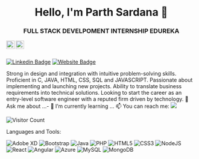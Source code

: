 <h1 align = "center">Hello, I'm Parth Sardana 👋</h1>
<h3 align = "center">FULL STACK DEVELPOMENT INTERNSHIP EDUREKA</h3>

<a href="https://linkedin.com/in/(https://www.linkedin.com/in/parth-sardana-106b301a6)">
  <img align="left" alt="Parth Linkdein" width="22px" src="https://cdn.jsdelivr.net/npm/simple-icons@v3/icons/linkedin.svg" />
</a>
<a href="https://github.com/parthsardana">
  <img align="left" alt="Parth Github" width="22px" src="https://cdn.jsdelivr.net/npm/simple-icons@v3/icons/github.svg" />
</a>

<br/>
<br/>



[![Linkedin Badge](https://img.shields.io/badge/-Parth-blue?style=flat-square&logo=Linkedin&logoColor=white&link=https://www.linkedin.com/in/aakash--01629954/)](https://www.linkedin.com/in/parth-sardana-106b301a6/)
[![Website Badge](https://img.shields.io/badge/StackOverflow-Parth-blue)](https://stackoverflow.com/users/13022156/parth-sardana)

Strong in design and integration with intuitive problem-solving skills. Proficient in C, JAVA, HTML, CSS, SQL and JAVASCRIPT. Passionate about implementing and launching new projects. Ability to translate business requirements into technical solutions. Looking to start the career as an entry-level software engineer with a reputed firm driven by technology.
💬 Ask me about ...- 🌱 I’m currently learning ...
📫 You can reach me:  <a href="mailto:parth8sardana@gmail.com"><img src="https://img.shields.io/badge/gmail-%23DD0031.svg?&style=flat-square&logo=gmail&logoColor=white"/></a>

![Visitor Count](https://profile-counter.glitch.me/parthsardana/count.svg)



Languages and Tools:


<img alt="Adobe XD" src="https://img.shields.io/badge/adobexd-%23FF26BE.svg?style=flat-square&logo=adobexd&logoColor=white"/>  <img alt="Bootstrap" src="https://img.shields.io/badge/bootstrap-%23563D7C.svg?style=flat-square&logo=bootstrap&logoColor=white"/> <img alt="Java" src="https://img.shields.io/badge/java-%23ED8B00.svg?style=flat-square&logo=java&logoColor=white"/> <img alt="PHP" src="https://img.shields.io/badge/php-%23777BB4.svg?style=flat-square&logo=php&logoColor=white"/> <img alt="HTML5" src="https://img.shields.io/badge/html5-%23E34F26.svg?style=flat-square&logo=html5&logoColor=white"/> <img alt="CSS3" src="https://img.shields.io/badge/css3-%231572B6.svg?style=flat-square&logo=css3&logoColor=white"/> <img alt="NodeJS" src="https://img.shields.io/badge/node.js-%2343853D.svg?style=flat-square&logo=node-dot-js&logoColor=white"/> <img alt="React" src="https://img.shields.io/badge/react-%2320232a.svg?style=flat-square&logo=react&logoColor=%2361DAFB"/> <img alt="Angular" src="https://img.shields.io/badge/angular-%23DD0031.svg?flat-square&logo=angular&logoColor=white"/> <img alt="Azure" src="https://img.shields.io/badge/azure-%230072C6.svg?style=flat-square&logo=azure-devops&logoColor=white"/> <img alt="MySQL" src="https://img.shields.io/badge/mysql-%2300f.svg?style=flat-square&logo=mysql&logoColor=white"/> <img alt="MongoDB" src ="https://img.shields.io/badge/MongoDB-%234ea94b.svg?style=flat-square&logo=mongodb&logoColor=white"/>

<!--
**Aakashdeveloper/Aakashdeveloper** is a ✨ _special_ ✨ repository because its `README.md` (this file) appears on your GitHub profile.

Here are some ideas to get you started:

- 🔭 I’m currently working on ...
- 🌱 I’m currently learning ...
- 👯 I’m looking to collaborate on ...
- 🤔 I’m looking for help with ...
- 💬 Ask me about ...
- 📫 How to reach me: ...
- 😄 Pronouns: ...
- ⚡ Fun fact: .....

-->
